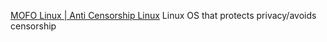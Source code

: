 
[MOFO Linux | Anti Censorship Linux](https://mofolinux.com/)
Linux OS that protects privacy/avoids censorship
